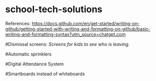 # school-tech-solutions
References:
https://docs.github.com/en/get-started/writing-on-github/getting-started-with-writing-and-formatting-on-github/basic-writing-and-formatting-syntax?utm_source=chatgpt.com

#Dismissal screens:
*Screens for kids to see who is leaving.*

#Automatic sprinklers

#Digital Attendance System

#Smartboards instead of whiteboards
